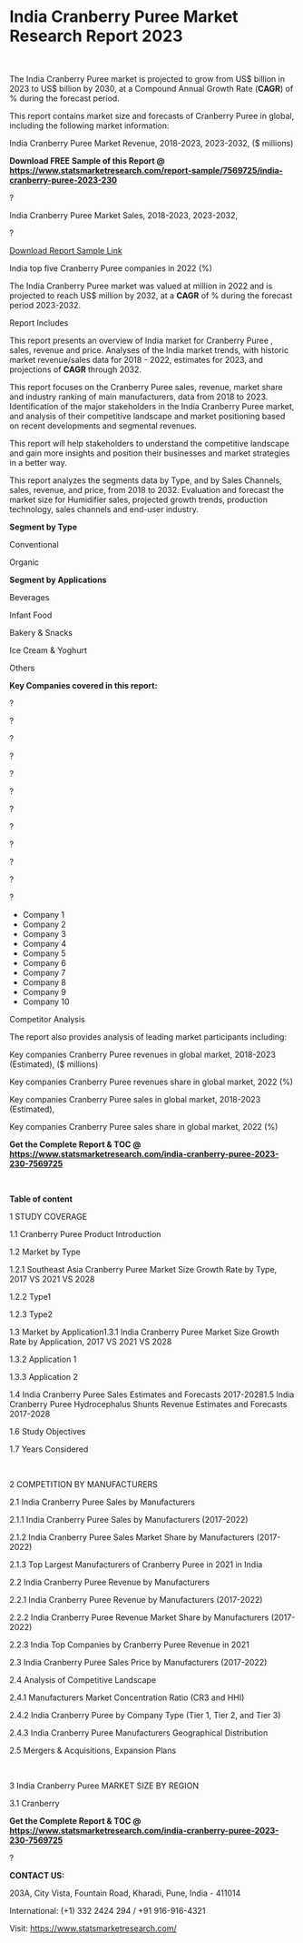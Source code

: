 <h1>India Cranberry Puree Market Research Report 2023</h1><br/><p>The India Cranberry Puree market is projected to grow from US$ billion in 2023 to US$ billion by 2030, at a Compound Annual Growth Rate (<strong>CAGR</strong>) of % during the forecast period.</p>
 
 
 
 <p>This report contains market size and forecasts of Cranberry Puree in global, including the following market information:</p>
 
 
 
 <p>India Cranberry Puree Market Revenue, 2018-2023, 2023-2032, ($ millions)</p>
 
 
 
 <div><b>Download FREE Sample of this Report @ <a href="https://www.statsmarketresearch.com/download-free-sample/7569725/india-cranberry-puree-2023-230">https://www.statsmarketresearch.com/report-sample/7569725/india-cranberry-puree-2023-230</a></b></div>
 
 
 
 <p>? </p>
 
 
 
 <p>India Cranberry Puree Market Sales, 2018-2023, 2023-2032,</p>
 
 
 
 <p>? </p>
 
 
 
 <p><a href="https://www.statsmarketresearch.com/download-free-sample/7569725/india-cranberry-puree-2023-230">Download Report Sample Link</a></p>
 
 
 
 <p>India top five Cranberry Puree companies in 2022 (%)</p>
 
 
 
 <p>The India Cranberry Puree market was valued at million in 2022 and is projected to reach US$ million by 2032, at a <strong>CAGR</strong> of % during the forecast period 2023-2032.</p>
 
 
 
 <p>Report Includes</p>
 
 
 
 <p>This report presents an overview of India market for Cranberry Puree , sales, revenue and price. Analyses of the India market trends, with historic market revenue/sales data for 2018 - 2022, estimates for 2023, and projections of <strong>CAGR</strong> through 2032.</p>
 
 
 
 <p>This report focuses on the Cranberry Puree sales, revenue, market share and industry ranking of main manufacturers, data from 2018 to 2023. Identification of the major stakeholders in the India Cranberry Puree market, and analysis of their competitive landscape and market positioning based on recent developments and segmental revenues.</p>
 
 
 
 <p>This report will help stakeholders to understand the competitive landscape and gain more insights and position their businesses and market strategies in a better way.</p>
 
 
 
 <p>This report analyzes the segments data by Type, and by Sales Channels, sales, revenue, and price, from 2018 to 2032. Evaluation and forecast the market size for Humidifier sales, projected growth trends, production technology, sales channels and end-user industry.</p>
 
 
 
 <p><strong>Segment by Type</strong></p>
 
 
 
 <p>Conventional</p>
 
 
 
 <p>Organic</p>
 
 
 
 <p><strong>Segment <strong><strong>by Applications</strong></strong></strong></p>
 
 
 
 <p>Beverages</p>
 
 
 
 <p>Infant Food</p>
 
 
 
 <p>Bakery & Snacks</p>
 
 
 
 <p>Ice Cream & Yoghurt</p>
 
 
 
 <p>Others</p>
 
 
 
 <p><strong>Key Companies covered in this report:</strong></p>
 
 
 
 <p>? </p>
 
 
 
 <p>? </p>
 
 
 
 <p>? </p>
 
 
 
 <p>? </p>
 
 
 
 <p>? </p>
 
 
 
 <p>? </p>
 
 
 
 <p>? </p>
 
 
 
 <p>? </p>
 
 
 
 <p>? </p>
 
 
 
 <p>? </p>
 
 
 
 <p>? </p>
 
 
 
 <p>? </p>
 
 
 
 <ul>
 
 <li>Company 1</li>
 
 <li>Company 2</li>
 
 <li>Company 3</li>
 
 <li>Company 4</li>
 
 <li>Company 5</li>
 
 <li>Company 6</li>
 
 <li>Company 7</li>
 
 <li>Company 8</li>
 
 <li>Company 9</li>
 
 <li>Company 10</li>
 
 </ul>
 
 
 
 <p>Competitor Analysis</p>
 
 
 
 <p>The report also provides analysis of leading market participants including:</p>
 
 
 
 <p>Key companies Cranberry Puree revenues in global market, 2018-2023 (Estimated), ($ millions)</p>
 
 
 
 <p>Key companies Cranberry Puree revenues share in global market, 2022 (%)</p>
 
 
 
 <p>Key companies Cranberry Puree sales in global market, 2018-2023 (Estimated),</p>
 
 
 
 <p>Key companies Cranberry Puree sales share in global market, 2022 (%)</p>
 
 
 
 <div><b>Get the Complete Report & TOC @ <a href="https://www.statsmarketresearch.com/india-cranberry-puree-2023-230-7569725">https://www.statsmarketresearch.com/india-cranberry-puree-2023-230-7569725</a></b></div>
 
 
 
 <p><br />
 
 <b>Table of content</b></p>
 
 
 
 <p>1 STUDY COVERAGE<br />
 
 1.1 Cranberry Puree Product Introduction<br />
 
 1.2 Market by Type<br />
 
 1.2.1 Southeast Asia Cranberry Puree Market Size Growth Rate by Type, 2017 VS 2021 VS 2028<br />
 
 1.2.2 Type1<br />
 
 1.2.3 Type2<br />
 
 1.3 Market by Application1.3.1 India Cranberry Puree Market Size Growth Rate by Application, 2017 VS 2021 VS 2028<br />
 
 1.3.2 Application 1<br />
 
 1.3.3 Application 2<br />
 
 1.4 India Cranberry Puree Sales Estimates and Forecasts 2017-20281.5 India Cranberry Puree Hydrocephalus Shunts Revenue Estimates and Forecasts 2017-2028<br />
 
 1.6 Study Objectives<br />
 
 1.7 Years Considered<br />
 
 <br />
 
 2 COMPETITION BY MANUFACTURERS<br />
 
 2.1 India Cranberry Puree Sales by Manufacturers<br />
 
 2.1.1 India Cranberry Puree Sales by Manufacturers (2017-2022)<br />
 
 2.1.2 India Cranberry Puree Sales Market Share by Manufacturers (2017-2022)<br />
 
 2.1.3 Top Largest Manufacturers of Cranberry Puree in 2021 in India<br />
 
 2.2 India Cranberry Puree Revenue by Manufacturers<br />
 
 2.2.1 India Cranberry Puree Revenue by Manufacturers (2017-2022)<br />
 
 2.2.2 India Cranberry Puree Revenue Market Share by Manufacturers (2017-2022)<br />
 
 2.2.3 India Top Companies by Cranberry Puree Revenue in 2021<br />
 
 2.3 India Cranberry Puree Sales Price by Manufacturers (2017-2022)<br />
 
 2.4 Analysis of Competitive Landscape<br />
 
 2.4.1 Manufacturers Market Concentration Ratio (CR3 and HHI)<br />
 
 2.4.2 India Cranberry Puree by Company Type (Tier 1, Tier 2, and Tier 3)<br />
 
 2.4.3 India Cranberry Puree Manufacturers Geographical Distribution<br />
 
 2.5 Mergers & Acquisitions, Expansion Plans<br />
 
 <br />
 
 3 India Cranberry Puree MARKET SIZE BY REGION<br />
 
 3.1 Cranberry</p>
 
 
 
 <div><b>Get the Complete Report & TOC @ <a href="https://www.statsmarketresearch.com/india-cranberry-puree-2023-230-7569725">https://www.statsmarketresearch.com/india-cranberry-puree-2023-230-7569725</a></b></div>
 
 
 
 <p>? </p>
 
 
 
 <p><b>CONTACT US:</b><br />
 
 203A, City Vista, Fountain Road, Kharadi, Pune, India - 411014<br />
 
 International: (+1) 332 2424 294 / +91 916-916-4321<br />
 
 Visit: <a href="https://www.statsmarketresearch.com/">https://www.statsmarketresearch.com/</a></p>